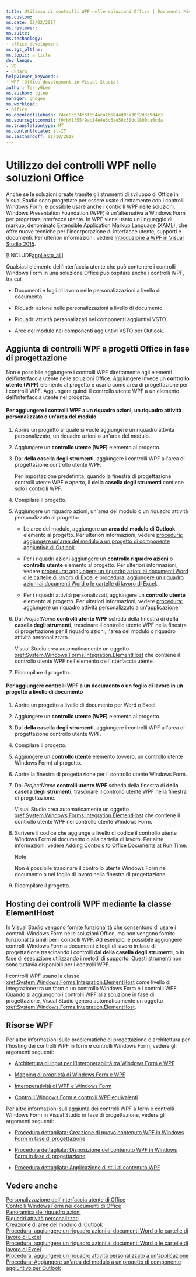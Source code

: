 ```yaml
---
title: Utilizzo di controlli WPF nelle soluzioni Office | Documenti Microsoft
ms.custom: 
ms.date: 02/02/2017
ms.reviewer: 
ms.suite: 
ms.technology:
- office-development
ms.tgt_pltfrm: 
ms.topic: article
dev_langs:
- VB
- CSharp
helpviewer_keywords:
- WPF [Office development in Visual Studio]
author: TerryGLee
ms.author: tglee
manager: ghogen
ms.workload:
- office
ms.openlocfilehash: 74ee8c574f6f654aca166844d85a30f2d3d9d4c3
ms.sourcegitcommit: f9fbf1f55f9ac14e4e5c6ae58c30dc1800ca6cda
ms.translationtype: MT
ms.contentlocale: it-IT
ms.lasthandoff: 01/10/2018
---
```

# <a name="using-wpf-controls-in-office-solutions"></a>Utilizzo dei controlli WPF nelle soluzioni Office
  Anche se le soluzioni create tramite gli strumenti di sviluppo di Office in Visual Studio sono progettate per essere usate direttamente con i controlli Windows Form, è possibile usare anche i controlli WPF nelle soluzioni. Windows Presentation Foundation (WPF) è un'alternativa a Windows Form per progettare interfacce utente. In WPF viene usato un linguaggio di markup, denominato Extensible Application Markup Language (XAML), che offre nuove tecniche per l'incorporazione di interfacce utente, supporti e documenti. Per ulteriori informazioni, vedere [Introduzione a WPF in Visual Studio 2015](/dotnet/framework/wpf/getting-started/introduction-to-wpf-in-vs).  
  
 [!INCLUDE[appliesto_all](../vsto/includes/appliesto-all-md.md)]  
  
 Qualsiasi elemento dell'interfaccia utente che può contenere i controlli Windows Form in una soluzione Office può ospitare anche i controlli WPF, tra cui:  
  
-   Documenti e fogli di lavoro nelle personalizzazioni a livello di documento.  
  
-   Riquadri azione nelle personalizzazioni a livello di documento.  
  
-   Riquadri attività personalizzati nei componenti aggiuntivi VSTO.  
  
-   Aree del modulo nei componenti aggiuntivi VSTO per Outlook.  
  
## <a name="adding-wpf-controls-to-office-projects-at-design-time"></a>Aggiunta di controlli WPF a progetti Office in fase di progettazione  
 Non è possibile aggiungere i controlli WPF direttamente agli elementi dell'interfaccia utente nelle soluzioni Office. Aggiungere invece un **controllo utente (WPF)** elemento al progetto e usarlo come area di progettazione per i controlli WPF. Aggiungere quindi il controllo utente WPF a un elemento dell'interfaccia utente nel progetto.  
  
#### <a name="to-add-wpf-controls-to-an-actions-pane-custom-task-pane-or-form-region"></a>Per aggiungere i controlli WPF a un riquadro azioni, un riquadro attività personalizzato o un'area del modulo  
  
1.  Aprire un progetto al quale si vuole aggiungere un riquadro attività personalizzato, un riquadro azioni o un'area del modulo.  
  
2.  Aggiungere un **controllo utente (WPF)** elemento al progetto.  
  
3.  Dal **della casella degli strumenti**, aggiungere i controlli WPF all'area di progettazione controllo utente WPF.  
  
     Per impostazione predefinita, quando la finestra di progettazione controlli utente WPF è aperto, il **della casella degli strumenti** contiene solo i controlli WPF.  
  
4.  Compilare il progetto.  
  
5.  Aggiungere un riquadro azioni, un'area del modulo o un riquadro attività personalizzato al progetto:  
  
    -   Le aree del modulo, aggiungere un **area del modulo di Outlook** elemento al progetto. Per ulteriori informazioni, vedere [procedura: aggiungere un'area del modulo a un progetto di componente aggiuntivo di Outlook](../vsto/how-to-add-a-form-region-to-an-outlook-add-in-project.md).  
  
    -   Per i riquadri azioni aggiungere un **controllo riquadro azioni** o **controllo utente** elemento al progetto. Per ulteriori informazioni, vedere [procedura: aggiungere un riquadro azioni ai documenti Word o le cartelle di lavoro di Excel](../vsto/how-to-add-an-actions-pane-to-word-documents-or-excel-workbooks.md) e [procedura: aggiungere un riquadro azioni ai documenti Word o le cartelle di lavoro di Excel](../vsto/how-to-add-an-actions-pane-to-word-documents-or-excel-workbooks.md).  
  
    -   Per i riquadri attività personalizzati, aggiungere un **controllo utente** elemento al progetto. Per ulteriori informazioni, vedere [procedura: aggiungere un riquadro attività personalizzato a un'applicazione](../vsto/how-to-add-a-custom-task-pane-to-an-application.md).  
  
6.  Dal *ProjectName* **controlli utente WPF** scheda della finestra di **della casella degli strumenti**, trascinare il controllo utente WPF nella finestra di progettazione per il riquadro azioni, l'area del modulo o riquadro attività personalizzato.  
  
     Visual Studio crea automaticamente un oggetto <xref:System.Windows.Forms.Integration.ElementHost> che contiene il controllo utente WPF nell'elemento dell'interfaccia utente.  
  
7.  Ricompilare il progetto.  
  
#### <a name="to-add-wpf-controls-to-a-document-or-worksheet-in-a-document-level-project"></a>Per aggiungere controlli WPF a un documento o un foglio di lavoro in un progetto a livello di documento  
  
1.  Aprire un progetto a livello di documento per Word o Excel.  
  
2.  Aggiungere un **controllo utente (WPF)** elemento al progetto.  
  
3.  Dal **della casella degli strumenti**, aggiungere i controlli WPF all'area di progettazione controllo utente WPF.  
  
4.  Compilare il progetto.  
  
5.  Aggiungere un **controllo utente** elemento (ovvero, un controllo utente Windows Form) al progetto.  
  
6.  Aprire la finestra di progettazione per il controllo utente Windows Form.  
  
7.  Dal *ProjectName* **controlli utente WPF** scheda della finestra di **della casella degli strumenti**, trascinare il controllo utente WPF nella finestra di progettazione.  
  
     Visual Studio crea automaticamente un oggetto <xref:System.Windows.Forms.Integration.ElementHost> che contiene il controllo utente WPF nel controllo utente Windows Form.  
  
8.  Scrivere il codice che aggiunge a livello di codice il controllo utente Windows Form al documento o alla cartella di lavoro. Per altre informazioni, vedere [Adding Controls to Office Documents at Run Time](../vsto/adding-controls-to-office-documents-at-run-time.md).  
  
    > [!NOTE]  
    >  Non è possibile trascinare il controllo utente Windows Form nel documento o nel foglio di lavoro nella finestra di progettazione.  
  
9. Ricompilare il progetto.  
  
## <a name="hosting-wpf-controls-by-using-the-elementhost-class"></a>Hosting dei controlli WPF mediante la classe ElementHost  
 In Visual Studio vengono fornite funzionalità che consentono di usare i controlli Windows Form nelle soluzioni Office, ma non vengono fornite funzionalità simili per i controlli WPF. Ad esempio, è possibile aggiungere controlli Windows Form a documenti e fogli di lavoro in fase di progettazione trascinando i controlli dal **della casella degli strumenti**, o in fase di esecuzione utilizzando i metodi di supporto. Questi strumenti non sono tuttavia disponibili per i controlli WPF.  
  
 I controlli WPF usano la classe <xref:System.Windows.Forms.Integration.ElementHost> come livello di integrazione tra un form o un controllo Windows Form e i controlli WPF. Quando si aggiungono i controlli WPF alla soluzione in fase di progettazione, Visual Studio genera automaticamente un oggetto <xref:System.Windows.Forms.Integration.ElementHost>.  
  
## <a name="wpf-resources"></a>Risorse WPF  
 Per altre informazioni sulle problematiche di progettazione e architettura per l'hosting dei controlli WPF in form e controlli Windows Form, vedere gli argomenti seguenti:  
  
-   [Architettura di input per l'interoperabilità tra Windows Form e WPF](/dotnet/framework/wpf/advanced/windows-forms-and-wpf-interoperability-input-architecture)  
  
-   [Mapping di proprietà di Windows Form e WPF](/dotnet/framework/wpf/advanced/windows-forms-and-wpf-property-mapping)  
  
-   [Interoperatività di WPF e Windows Form](/dotnet/framework/wpf/advanced/wpf-and-windows-forms-interoperation)  
  
-   [Controlli Windows Form e controlli WPF equivalenti](/dotnet/framework/wpf/advanced/windows-forms-controls-and-equivalent-wpf-controls)  
  
 Per altre informazioni sull'aggiunta dei controlli WPF a form e controlli Windows Form in Visual Studio in fase di progettazione, vedere gli argomenti seguenti:  
  
-   [Procedura dettagliata: Creazione di nuovo contenuto WPF in Windows Form in fase di progettazione](/dotnet/framework/winforms/advanced/walkthrough-creating-new-wpf-content-on-windows-forms-at-design-time)  
  
-   [Procedura dettagliata: Disposizione del contenuto WPF in Windows Form in fase di progettazione](/dotnet/framework/winforms/advanced/walkthrough-arranging-wpf-content-on-windows-forms-at-design-time)  
  
-   [Procedura dettagliata: Applicazione di stili al contenuto WPF](/dotnet/framework/winforms/advanced/walkthrough-styling-wpf-content)  
  
## <a name="see-also"></a>Vedere anche  
 [Personalizzazione dell'interfaccia utente di Office](../vsto/office-ui-customization.md)   
 [Controlli Windows Form nei documenti di Office](../vsto/windows-forms-controls-on-office-documents-overview.md)   
 [Panoramica del riquadro azioni](../vsto/actions-pane-overview.md)   
 [Riquadri attività personalizzati](../vsto/custom-task-panes.md)   
 [Creazione di aree del modulo di Outlook](../vsto/creating-outlook-form-regions.md)   
 [Procedura: aggiungere un riquadro azioni ai documenti Word o le cartelle di lavoro di Excel](../vsto/how-to-add-an-actions-pane-to-word-documents-or-excel-workbooks.md)   
 [Procedura: aggiungere un riquadro azioni ai documenti Word o le cartelle di lavoro di Excel](../vsto/how-to-add-an-actions-pane-to-word-documents-or-excel-workbooks.md)   
 [Procedura: aggiungere un riquadro attività personalizzato a un'applicazione](../vsto/how-to-add-a-custom-task-pane-to-an-application.md)   
 [Procedura: Aggiungere un'area del modulo a un progetto di componente aggiuntivo per Outlook](../vsto/how-to-add-a-form-region-to-an-outlook-add-in-project.md)  
  
  